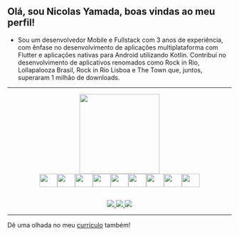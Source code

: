## Olá, sou Nicolas Yamada, boas vindas ao meu perfil!

- Sou um desenvolvedor Mobile e Fullstack com 3 anos de experiência, com ênfase no desenvolvimento de aplicações multiplataforma com Flutter e aplicações nativas para Android utilizando Kotlin. Contribuí no desenvolvimento de aplicativos renomados como Rock in Rio, Lollapalooza Brasil, Rock in Rio Lisboa e The Town que, juntos, superaram 1 milhão de downloads.

---

<div align="center">
  <a href="https://github.com/kenjiroyamada16">
    <img height="180em" src="https://github-readme-stats.vercel.app/api/top-langs/?username=kenjiroyamada16&layout=compact&langs_count=7&theme=dracula"/>
  </a>
</div>
  
<div style="display: flex; justify-content: center;" align="center">
  <img align="center" height="30" width="40" src="https://cdn.jsdelivr.net/gh/devicons/devicon/icons/flutter/flutter-original.svg" />
  <img align="center" height="30" width="40" src="https://cdn.jsdelivr.net/gh/devicons/devicon/icons/dart/dart-original.svg" />
  <img align="center" height="30" width="40" src="https://cdn.jsdelivr.net/gh/devicons/devicon/icons/kotlin/kotlin-original.svg" />
  <img align="center" height="30" width="40" src="https://cdn.jsdelivr.net/gh/devicons/devicon/icons/react/react-original.svg" />
  <img align="center" height="30" width="40" src="https://cdn.jsdelivr.net/gh/devicons/devicon/icons/vuejs/vuejs-original.svg" />
  <img align="center" height="30" width="40" src="https://cdn.jsdelivr.net/gh/devicons/devicon/icons/typescript/typescript-plain.svg" />
  <img align="center" height="30" width="40" src="https://cdn.jsdelivr.net/gh/devicons/devicon/icons/javascript/javascript-plain.svg" />
  <img align="center" height="30" width="40" src="https://cdn.jsdelivr.net/gh/devicons/devicon/icons/nodejs/nodejs-plain-wordmark.svg" />
  <img align="center" height="30" width="40" src="https://cdn.jsdelivr.net/gh/devicons/devicon/icons/rails/rails-plain-wordmark.svg" />
</div>

##
  
<div align="center">
  <a href="https://www.linkedin.com/in/nicolas-yamada-643444207/" target="_blank">
    <img src="https://img.shields.io/badge/LinkedIn-0077B5?style=for-the-badge&logo=linkedin&logoColor=white"/>
  </a>
  <a href="mailto:nicolasyamada16@gmail.com" target="_blank">
    <img src="https://img.shields.io/badge/Gmail-D14836?style=for-the-badge&logo=gmail&logoColor=white"/>
  </a>
  <a href="https://www.instagram.com/nicolasyamada_" target="_blank">
    <img src="https://img.shields.io/badge/Instagram-E4405F?style=for-the-badge&logo=instagram&logoColor=white"/>
  </a>
</div>

---

<div>
  Dê uma olhada no meu <a href="curriculo_nicolas.pdf">currículo</a> também!
</div>
